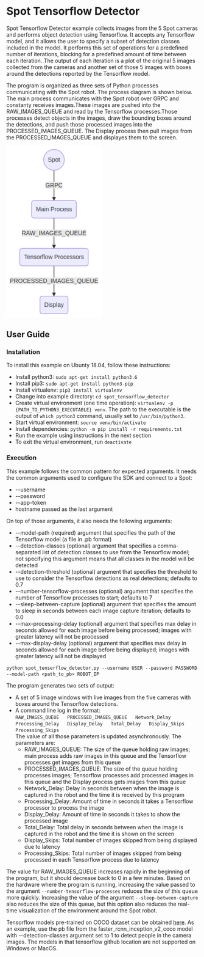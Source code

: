 <!--
Copyright (c) 2020 Boston Dynamics, Inc.  All rights reserved.

Downloading, reproducing, distributing or otherwise using the SDK Software
is subject to the terms and conditions of the Boston Dynamics Software
Development Kit License (20191101-BDSDK-SL).
-->

# Spot Tensorflow Detector 

Spot Tensorflow Detector example collects images from the 5 Spot cameras and performs object detection using Tensorflow. It accepts any Tensorflow model, and it allows the user to specify a subset of detection classes included in the model. It performs this set of operations for a predefined number of iterations, blocking for a predefined amount of time between each iteration. The output of each iteration is a plot of the original 5 images collected from the cameras and another set of those 5 images with boxes around the detections reported by the Tensorflow model.


The program is organized as three sets of Python processes communicating with the Spot robot. The process diagram is shown below. The main process communicates with the Spot robot over GRPC and constanty receives images.These images are pushed into the RAW_IMAGES_QUEUE and read by the Tensorflow processes.Those processes detect objects in the images, draw the bounding boxes around the detections, and push those processed images into the PROCESSED_IMAGES_QUEUE. The Display process then pull images from the PROCESSED_IMAGES_QUEUE and displayes them to the screen.

<img src="documentation/process_diagram.png" alt="Process Diagram" width="250"/>

## User Guide
### Installation
To install this example on Ubunty 18.04, follow these instructions:
- Install python3: `sudo apt-get install python3.6`
- Install pip3: `sudo apt-get install python3-pip`
- Install virtualenv: `pip3 install virtualenv`
- Change into example directory: `cd spot_tensorflow_detector`
- Create virtual environment (one time operation): `virtualenv -p {PATH_TO_PYTHON3_EXECUTABLE} venv`. The path to the executable is the output of `which python3` command, usually set to `/usr/bin/python3`.
- Start virtual environment: `source venv/bin/activate`
- Install dependencies: `python -m pip install -r requirements.txt`
- Run the example using instructions in the next section
- To exit the virtual environment, run `deactivate`

### Execution
This example follows the common pattern for expected arguments. It needs the common arguments used to configure the SDK and connect to a Spot:
- --username 
- --password 
- --app-token 
- hostname passed as the last argument

On top of those arguments, it also needs the following arguments:
- --model-path (required) argument that specifies the path of the Tensorflow model (a file in .pb format)
- --detection-classes (optional) argument that specifies a comma-separated list of detection classes to use from the Tensorflow model; not specifying this argument means that all classes in the model will be detected
- --detection-threshold (optional) argument that specifies the threshold to use to consider the Tensorflow detections as real detections; defaults to 0.7
- --number-tensorflow-processes (optional) argument that specifies the number of Tensorflow processes to start; defaults to 7
- --sleep-between-capture (optional) argument that specifies the amount to sleep in seconds between each image capture iteration; defaults to 0.0
- --max-processing-delay (optional) argument that specifies max delay in seconds allowed for each image before being processed; images with greater latency will not be processed
- --max-display-delay (optional) argument that specifies max delay in seconds allowed for each image before being displayed; images with greater latency will not be displayed

```
python spot_tenserflow_detector.py --username USER --password PASSWORD --model-path <path_to_pb> ROBOT_IP
```


The program generates two sets of output:
- A set of 5 image windows with live images from the five cameras with boxes around the Tensorflow detections.
- A command line log in the format:<br />
`RAW_IMAGES_QUEUE   PROCESSED_IMAGES_QUEUE   Network_Delay   Processing_Delay   Display_Delay   Total_Delay   Display_Skips   Processing_Skips`<br />
The value of all those parameters is updated asynchronously. The parameters are:
    - RAW_IMAGES_QUEUE: The size of the queue holding raw images; main process adds raw images in this queue and the Tensorflow processes get images from this queue
    - PROCESSED_IMAGES_QUEUE: The size of the queue holding processes images; Tensorflow processes add processed images in this queue and the Display process gets images from this queue
    - Network_Delay: Delay in seconds between when the image is captured in the robot and the time it is received by this program
    - Processing_Delay: Amount of time in seconds it takes a Tensorflow processor to process the image
    - Display_Delay: Amount of time in seconds it takes to show the processed image
    - Total_Delay: Total delay in seconds between when the image is captured in the robot and the time it is shown on the screen
    - Display_Skips: Total number of images skipped from being displayed due to latency
    - Processing_Skips: Total number of images skipped from being processed in each Tensorflow process due to latency

The value for RAW_IMAGES_QUEUE increases rapidly in the beginning of the program, but it should decrease back to 0 in a few minutes. Based on the hardware where the program is running, increasing the value passed to the argument `--number-tensorflow-processes` reduces the size of this queue more quickly. Increasing the value of the argument `--sleep-between-capture` also reduces the size of this queue, but this option also reduces the real-time visualization of the environment around the Spot robot.

Tensorflow models pre-trained on COCO dataset can be obtained [here](https://github.com/tensorflow/models/blob/master/research/object_detection/g3doc/detection_model_zoo.md). As an example, use the pb file from the faster_rcnn_inception_v2_coco model with --detection-classes argument set to 1 to detect people in the camera images. The models in that tensorflow github location are not supported on Windows or MacOS.
